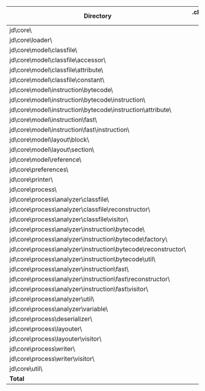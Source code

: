 
 | Directory                                                    | .class-files | bytes         | done files |
 | ------------------------------------------------------------ | -----------: | ------------: | ---------: |
 | jd\core\                                                     |          2   |         700   |         1  |
 | jd\core\loader\                                              |          2   |         776   |            |
 | jd\core\model\classfile\                                     |         10   |      37,514   |            |
 | jd\core\model\classfile\accessor\                            |          7   |       4,557   |            |
 | jd\core\model\classfile\attribute\                           |         30   |      18,005   |            |
 | jd\core\model\classfile\constant\                            |         14   |       8,213   |            |
 | jd\core\model\instruction\bytecode\                          |          1   |      15,807   |            |
 | jd\core\model\instruction\bytecode\instruction\              |         75   |      80,713   |            |
 | jd\core\model\instruction\bytecode\instruction\attribute\    |          1   |         347   |            |
 | jd\core\model\instruction\fast\                              |          1   |       1,792   |            |
 | jd\core\model\instruction\fast\instruction\                  |         13   |      15,493   |            |
 | jd\core\model\layout\block\                                  |         48   |      38,994   |            |
 | jd\core\model\layout\section\                                |          1   |       1,152   |            |
 | jd\core\model\reference\                                     |          2   |       2,582   |            |
 | jd\core\preferences\                                         |          1   |         703   |            |
 | jd\core\printer\                                             |          2   |      12,402   |            |
 | jd\core\process\                                             |          1   |       2,412   |            |
 | jd\core\process\analyzer\classfile\                          |          6   |      83,829   |            |
 | jd\core\process\analyzer\classfile\reconstructor\            |         14   |      74,201   |            |
 | jd\core\process\analyzer\classfile\visitor\                  |         19   |     175,320   |            |
 | jd\core\process\analyzer\instruction\bytecode\               |          4   |      23,847   |            |
 | jd\core\process\analyzer\instruction\bytecode\factory\       |         75   |     178,162   |            |
 | jd\core\process\analyzer\instruction\bytecode\reconstructor\ |          1   |       4,365   |            |
 | jd\core\process\analyzer\instruction\bytecode\util\          |          1   |       1,782   |            |
 | jd\core\process\analyzer\instruction\fast\                   |         10   |     136,689   |            |
 | jd\core\process\analyzer\instruction\fast\reconstructor\     |          8   |      31,863   |            |
 | jd\core\process\analyzer\instruction\fast\visitor\           |          4   |      36,850   |            |
 | jd\core\process\analyzer\util\                               |          2   |       4,671   |            |
 | jd\core\process\analyzer\variable\                           |          2   |       5,537   |            |
 | jd\core\process\deserializer\                                |          4   |      19,577   |            |
 | jd\core\process\layouter\                                    |          5   |      74,021   |            |
 | jd\core\process\layouter\visitor\                            |          5   |      23,311   |            |
 | jd\core\process\writer\                                      |          9   |      83,294   |            |
 | jd\core\process\writer\visitor\                              |          1   |      42,694   |            |
 | jd\core\util\                                                |         14   |      20,867   |            |
 | **Total**                                                    |      **395** | **1,263,042** |        *1* |

